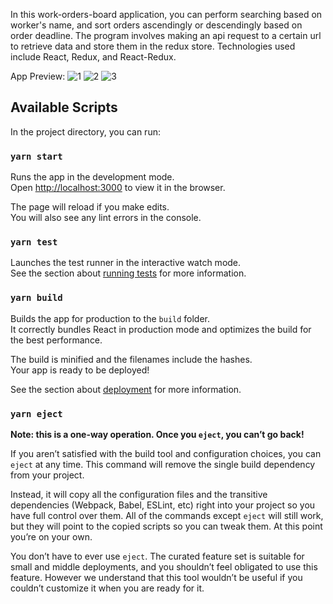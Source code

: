 In this work-orders-board application, you can perform searching based on worker's name, and sort orders ascendingly or descendingly based on order deadline. The program involves making an api request to a certain url to retrieve data and store them in the redux store. Technologies used include React, Redux, and React-Redux.

App Preview:
![1](https://user-images.githubusercontent.com/44102726/71849102-3bd57680-309f-11ea-80e9-c9c356e31d7a.JPG)
![2](https://user-images.githubusercontent.com/44102726/71849103-3bd57680-309f-11ea-8425-b04af1650ed8.JPG)
![3](https://user-images.githubusercontent.com/44102726/71849105-3bd57680-309f-11ea-94c9-23e5ce1b3c30.JPG)

## Available Scripts

In the project directory, you can run:

### `yarn start`

Runs the app in the development mode.<br />
Open [http://localhost:3000](http://localhost:3000) to view it in the browser.

The page will reload if you make edits.<br />
You will also see any lint errors in the console.

### `yarn test`

Launches the test runner in the interactive watch mode.<br />
See the section about [running tests](https://facebook.github.io/create-react-app/docs/running-tests) for more information.

### `yarn build`

Builds the app for production to the `build` folder.<br />
It correctly bundles React in production mode and optimizes the build for the best performance.

The build is minified and the filenames include the hashes.<br />
Your app is ready to be deployed!

See the section about [deployment](https://facebook.github.io/create-react-app/docs/deployment) for more information.

### `yarn eject`

**Note: this is a one-way operation. Once you `eject`, you can’t go back!**

If you aren’t satisfied with the build tool and configuration choices, you can `eject` at any time. This command will remove the single build dependency from your project.

Instead, it will copy all the configuration files and the transitive dependencies (Webpack, Babel, ESLint, etc) right into your project so you have full control over them. All of the commands except `eject` will still work, but they will point to the copied scripts so you can tweak them. At this point you’re on your own.

You don’t have to ever use `eject`. The curated feature set is suitable for small and middle deployments, and you shouldn’t feel obligated to use this feature. However we understand that this tool wouldn’t be useful if you couldn’t customize it when you are ready for it.


